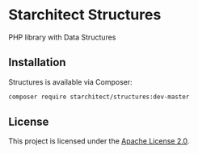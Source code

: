 # Starchitect Structures

PHP library with Data Structures 

## Installation

Structures is available via Composer:

```bash
composer require starchitect/structures:dev-master
```

## License

This project is licensed under the [Apache License 2.0](LICENSE).
